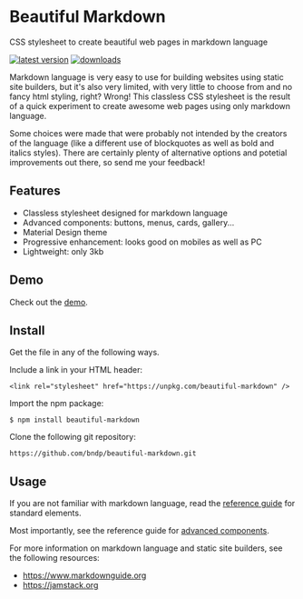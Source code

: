 # Beautiful Markdown

CSS stylesheet to create beautiful web pages in markdown language

[![latest version][npm-img]][npm-url] [![downloads][downloads-img]][npm-url]

[npm-img]: https://img.shields.io/npm/v/beautiful-markdown.svg?style=flat-square
[npm-url]: https://www.npmjs.com/package/beautiful-markdown
[downloads-img]: https://img.shields.io/npm/dm/beautiful-markdown.svg?style=flat-square

Markdown language is very easy to use for building websites using static site builders, but it's also very limited, with very little to choose from and no fancy html styling, right? Wrong! This classless CSS stylesheet is the result of a quick experiment to create awesome web pages using only markdown language.

Some choices were made that were probably not intended by the creators of the language (like a different use of blockquotes as well as bold and italics styles). There are certainly plenty of alternative options  and potetial improvements out there, so send me your feedback!


## Features
- Classless stylesheet designed for markdown language
- Advanced components: buttons, menus, cards, gallery...
- Material Design theme
- Progressive enhancement: looks good on mobiles as well as PC
- Lightweight: only 3kb


## Demo

Check out the [demo](https://bndp.github.io/beautiful-markdown).


## Install

Get the file in any of the following ways.

Include a link in your HTML header:

    <link rel="stylesheet" href="https://unpkg.com/beautiful-markdown" />

Import the npm package:

    $ npm install beautiful-markdown

Clone the following git repository:

    https://github.com/bndp/beautiful-markdown.git


## Usage

If you are not familiar with markdown language, read the [reference guide](https://bndp.github.io/beautiful-markdown/reference) for standard elements.

Most importantly, see the reference guide for [advanced components](https://bndp.github.io/beautiful-markdown/components).

For more information on markdown language and static site builders, see the following resources:
- https://www.markdownguide.org
- https://jamstack.org
